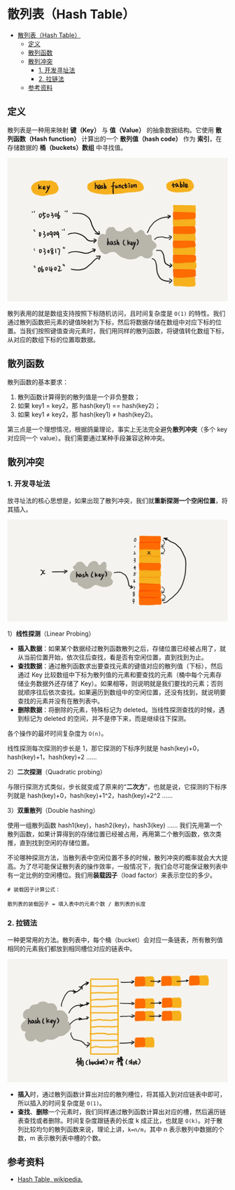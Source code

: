 # 散列表（Hash Table）

- [散列表（Hash Table）](#散列表hash-table)
  - [定义](#定义)
  - [散列函数](#散列函数)
  - [散列冲突](#散列冲突)
    - [1. 开发寻址法](#1-开发寻址法)
    - [2. 拉链法](#2-拉链法)
  - [参考资料](#参考资料)

## 定义

散列表是一种用来映射 **键（Key）** 与 **值（Value）** 的抽象数据结构。它使用 **散列函数（Hash function）** 计算出的一个 **散列值（hash code）** 作为 **索引**，在存储数据的 **桶（buckets）数组** 中寻找值。

![hash_table](../static/hashtable.webp)

散列表用的就是数组支持按照下标随机访问，且时间复杂度是 `O(1)` 的特性。我们通过散列函数把元素的键值映射为下标，然后将数据存储在数组中对应下标的位置。当我们按照键值查询元素时，我们用同样的散列函数，将键值转化数组下标，从对应的数组下标的位置取数据。

## 散列函数

散列函数的基本要求：

1. 散列函数计算得到的散列值是一个非负整数；
2. 如果 key1 = key2，那 hash(key1) == hash(key2)；
3. 如果 key1 ≠ key2，那 hash(key1) ≠ hash(key2)。

第三点是一个理想情况，根据鸽巢理论，事实上无法完全避免**散列冲突**（多个 key 对应同一个 value）。我们需要通过某种手段兼容这种冲突。

## 散列冲突

### 1. 开发寻址法

放寻址法的核心思想是，如果出现了散列冲突，我们就**重新探测一个空闲位置**，将其插入。

![开放寻找法](../static/hashtable_liner_probing.webp)

1）**线性探测**（Linear Probing）

- **插入数据**：如果某个数据经过散列函数散列之后，存储位置已经被占用了，就从当前位置开始，依次往后查找，看是否有空闲位置，直到找到为止。
- **查找数据**：通过散列函数求出要查找元素的键值对应的散列值（下标），然后通过 Key 比较数组中下标为散列值的元素和要查找的元素（桶中每个元素存储业务数据外还存储了 Key）。如果相等，则说明就是我们要找的元素；否则就顺序往后依次查找。如果遍历到数组中的空闲位置，还没有找到，就说明要查找的元素并没有在散列表中。
- **删除数据**：将删除的元素，特殊标记为 deleted。当线性探测查找的时候，遇到标记为 deleted 的空间，并不是停下来，而是继续往下探测。

各个操作的最坏时间复杂度为 `O(n)`。

线性探测每次探测的步长是 1，那它探测的下标序列就是 hash(key)+0，hash(key)+1，hash(key)+2 ……

2）**二次探测**（Quadratic probing）

与限行探测方式类似，步长就变成了原来的“**二次方**”，也就是说，它探测的下标序列就是 hash(key)+0，hash(key)+1^2，hash(key)+2^2 ……

3）**双重散列**（Double hashing）

使用一组散列函数 hash1(key)，hash2(key)，hash3(key) …… 我们先用第一个散列函数，如果计算得到的存储位置已经被占用，再用第二个散列函数，依次类推，直到找到空闲的存储位置。

不论哪种探测方法，当散列表中空闲位置不多的时候，散列冲突的概率就会大大提高。为了尽可能保证散列表的操作效率，一般情况下，我们会尽可能保证散列表中有一定比例的空闲槽位。我们用**装载因子**（load factor）来表示空位的多少。

```
# 装载因子计算公式：

散列表的装载因子 = 填入表中的元素个数 / 散列表的长度
```

### 2. 拉链法

一种更常用的方法。散列表中，每个桶（bucket）会对应一条链表，所有散列值相同的元素我们都放到相同槽位对应的链表中。

![拉链法](../static/hashtalbe_linklist.webp)

- **插入**时，通过散列函数计算出对应的散列槽位，将其插入到对应链表中即可，所以插入的时间复杂度是 `O(1)`。
- **查找**、**删除**一个元素时，我们同样通过散列函数计算出对应的槽，然后遍历链表查找或者删除。时间复杂度跟链表的长度 k 成正比，也就是 `O(k)`。对于散列比较均匀的散列函数来说，理论上讲，`k=n/m`，其中 n 表示散列中数据的个数，m 表示散列表中槽的个数。

## 参考资料

- [Hash Table, wikipedia.](https://en.wikipedia.org/wiki/Hash_table)